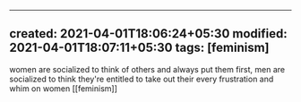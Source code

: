 
---
created: 2021-04-01T18:06:24+05:30
modified: 2021-04-01T18:07:11+05:30
tags: [feminism]
---
 women are socialized to think of others and always put them first, men are socialized to think they're entitled to take out their every frustration and whim on  women 
[[feminism]]
